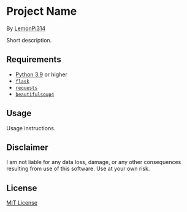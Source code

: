 # Project Name
By [LemonPi314](https://github.com/LemonPi314)

Short description.
## Requirements
- [Python 3.9](https://www.python.org/downloads/) or higher
- [`flask`](https://pypi.org/project/Flask/)
- [`requests`](https://pypi.org/project/requests/)
- [`beautifulsoup4`](https://pypi.org/project/beautifulsoup4/)
## Usage
Usage instructions.
## Disclaimer
I am not liable for any data loss, damage, or any other consequences resulting from use of this software. Use at your own risk.
## License
[MIT License](https://choosealicense.com/licenses/mit/)
